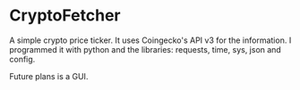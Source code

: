 # CryptoFetcher
A simple crypto price ticker. It uses Coingecko's API v3 for the information. I programmed it with python and the libraries: requests, time, sys, json and config.

Future plans is a GUI.
